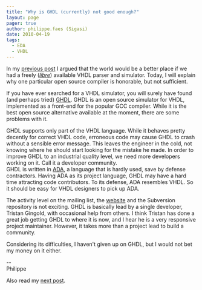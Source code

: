 ```yaml
---
title: "Why is GHDL (currently) not good enough?"
layout: page 
pager: true
author: philippe.faes (Sigasi)
date: 2010-04-19
tags: 
  - EDA
  - VHDL
---
```

<div class="content">
<p>In my <a href="/content/lacking-open-source-vhdl-simulator">previous post</a> I argued that the world would be a better place if we had a freely (<a href="http://en.wikipedia.org/wiki/Gratis_versus_libre" class="elf-external elf-icon"><em>libre</em></a>) available VHDL parser and simulator. Today, I will explain why one particular open source compiler is honorable, but not sufficient.</p><p>If you have ever searched for a VHDL simulator, you will surely have found (and perhaps tried) <a href="http://gna.org/projects/ghdl" class="elf-external elf-icon">GHDL</a>. GHDL is an open source simulator for VHDL, implemented as a front-end for the popular GCC compiler. While it is the best open source alternative available at the moment, there are some problems with it.</p><p>GHDL supports only part of the VHDL language. While it behaves pretty decently for correct VHDL code, erroneous code may cause GHDL to crash without a sensible error message. This leaves the engineer in the cold, not knowing where he should start looking for the mistake he made. In order to improve GHDL to an industrial quality level, we need more developers working on it. Call it a developer community.<br/>GHDL is written in <a href="http://en.wikipedia.org/wiki/Ada_%28programming_language%29" class="elf-external elf-icon">ADA</a>, a language that is hardly used, save by defense contractors. Having ADA as its project language, GHDL may have a hard time attracting code contributors. To its defense, ADA resembles VHDL. So it should be easy for VHDL designers to pick up ADA.</p><p>The activity level on the mailing list, the <a href="http://gna.org/projects/ghdl" class="elf-external elf-icon">website</a> and the Subversion repository is not exciting. GHDL is basically lead by a single developer, Tristan Gingold, with occasional help from others. I think Tristan has done a great job getting GHDL to where it is now, and I hear he is a very responsive project maintainer. However, it takes more than a project lead to build a community.</p><p>Considering its difficulties, I haven't given up on GHDL, but I would not bet my money on it either.</p><p>--<br/>Philippe</p><p>Also read my <a href="/content/can-we-have-open-source-simulator">next post</a>.</p>  </div>

